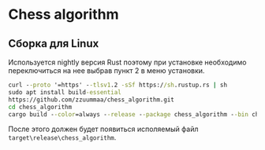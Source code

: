 # Chess algorithm

## Сборка для Linux

Используется nightly версия Rust поэтому при установке необходимо переключиться на нее выбрав пункт 2 в меню установки.

```cmd
curl --proto '=https' --tlsv1.2 -sSf https://sh.rustup.rs | sh
sudo apt install build-essential
https://github.com/zzuummaa/chess_algorithm.git
cd chess_algorithm
cargo build --color=always --release --package chess_algorithm --bin chess_algorithm
```

После этого должен будет появиться исполяемый файл `target\release\chess_algorithm`.